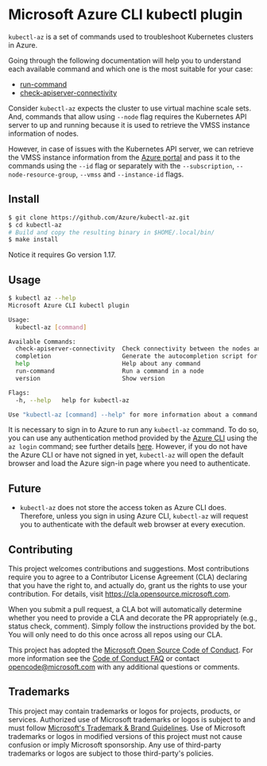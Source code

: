 # Microsoft Azure CLI kubectl plugin

`kubectl-az` is a set of commands used to troubleshoot Kubernetes clusters in
Azure.

Going through the following documentation will help you to understand each
available command and which one is the most suitable for your case:

- [run-command](docs/run-command.md)
- [check-apiserver-connectivity](docs/check-apiserver-connectivity.md)

Consider `kubectl-az` expects the cluster to use virtual machine scale sets.
And, commands that allow using `--node` flag requires the Kubernetes API server
to up and running because it is used to retrieve the VMSS instance information
of nodes.

However, in case of issues with the Kubernetes API server, we can retrieve the
VMSS instance information from the [Azure portal](https://portal.azure.com/) and
pass it to the commands using the `--id` flag or separately with the
`--subscription`, `--node-resource-group`, `--vmss` and `--instance-id` flags.

## Install

```bash
$ git clone https://github.com/Azure/kubectl-az.git
$ cd kubectl-az
# Build and copy the resulting binary in $HOME/.local/bin/
$ make install
```

Notice it requires Go version 1.17.

## Usage

```bash
$ kubectl az --help
Microsoft Azure CLI kubectl plugin

Usage:
  kubectl-az [command]

Available Commands:
  check-apiserver-connectivity  Check connectivity between the nodes and the Kubernetes API Server
  completion                    Generate the autocompletion script for the specified shell
  help                          Help about any command
  run-command                   Run a command in a node
  version                       Show version

Flags:
  -h, --help   help for kubectl-az

Use "kubectl-az [command] --help" for more information about a command.
```

It is necessary to sign in to Azure to run any `kubectl-az` command. To do so,
you can use any authentication method provided by the [Azure
CLI](https://github.com/Azure/azure-cli/) using the `az login` command; see
further details
[here](https://docs.microsoft.com/en-us/cli/azure/authenticate-azure-cli).
However, if you do not have the Azure CLI or have not signed in yet,
`kubectl-az` will open the default browser and load the Azure sign-in page where
you need to authenticate.

## Future

- `kubectl-az` does not store the access token as Azure CLI does. Therefore,
  unless you sign in using Azure CLI, `kubectl-az` will request you to
  authenticate with the default web browser at every execution.

## Contributing

This project welcomes contributions and suggestions.  Most contributions require
you to agree to a Contributor License Agreement (CLA) declaring that you have
the right to, and actually do, grant us the rights to use your contribution. For
details, visit https://cla.opensource.microsoft.com.

When you submit a pull request, a CLA bot will automatically determine whether
you need to provide a CLA and decorate the PR appropriately (e.g., status check,
comment). Simply follow the instructions provided by the bot. You will only need
to do this once across all repos using our CLA.

This project has adopted the [Microsoft Open Source Code of
Conduct](https://opensource.microsoft.com/codeofconduct/). For more information
see the [Code of Conduct
FAQ](https://opensource.microsoft.com/codeofconduct/faq/) or contact
[opencode@microsoft.com](mailto:opencode@microsoft.com) with any additional
questions or comments.

## Trademarks

This project may contain trademarks or logos for projects, products, or
services. Authorized use of Microsoft trademarks or logos is subject to and must
follow [Microsoft's Trademark & Brand
Guidelines](https://www.microsoft.com/en-us/legal/intellectualproperty/trademarks/usage/general).
Use of Microsoft trademarks or logos in modified versions of this project must
not cause confusion or imply Microsoft sponsorship. Any use of third-party
trademarks or logos are subject to those third-party's policies.
